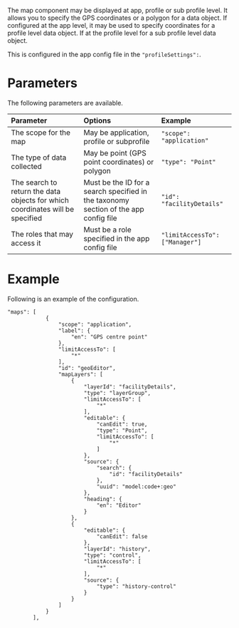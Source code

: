 The map component may be displayed at app, profile or sub profile level.  It allows you to specify the GPS coordinates or a polygon for a data object.  If configured at the app level, it may be used to specify coordinates for a profile level data object.  If at the profile level for a sub profile level data object.

This is configured in the app config file in the ```"profileSettings":```.

# Parameters

The following parameters are available.

|Parameter|Options|Example|
|:------------- |:-------------|:-----|
|The scope for the map|May be application, profile or subprofile|```"scope": "application"```|
|The type of data collected|May be point (GPS point coordinates) or polygon|```"type": "Point"```|
|The search to return the data objects for which coordinates will be specified|Must be the ID for a search specified in the taxonomy section of the app config file|```"id": "facilityDetails"```|
|The roles that may access it|Must be a role specified in the app config file|```"limitAccessTo": ["Manager"]```|

# Example

Following is an example of the configuration.

```
"maps": [
            {
                "scope": "application",
                "label": {
                    "en": "GPS centre point"
                },
                "limitAccessTo": [
                    "*"
                ],
                "id": "geoEditor",
                "mapLayers": [
                    {
                        "layerId": "facilityDetails",
                        "type": "layerGroup",
                        "limitAccessTo": [
                            "*"
                        ],
                        "editable": {
                            "canEdit": true,
                            "type": "Point",
                            "limitAccessTo": [
                                "*"
                            ]
                        },
                        "source": {
                            "search": {
                                "id": "facilityDetails"
                            },
                            "uuid": "model:code+:geo"
                        },
                        "heading": {
                            "en": "Editor"
                        }
                    },
                    {
                        "editable": {
                            "canEdit": false
                        },
                        "layerId": "history",
                        "type": "control",
                        "limitAccessTo": [
                            "*"
                        ],
                        "source": {
                            "type": "history-control"
                        }
                    }
                ]
            }
        ],
```
